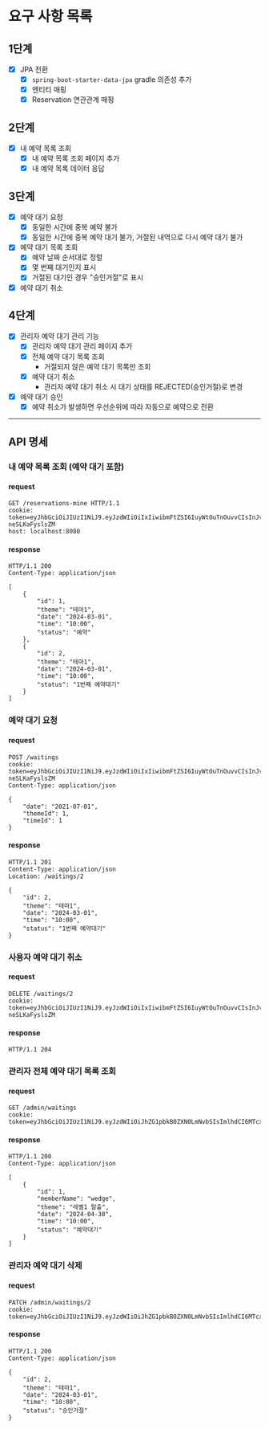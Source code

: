 # 요구 사항 목록

## 1단계

- [x] JPA 전환
    - [x] `spring-boot-starter-data-jpa` gradle 의존성 추가
    - [x] 엔티티 매핑
    - [x] Reservation 연관관계 매핑

## 2단계

- [x] 내 예약 목록 조회
    - [x] 내 예약 목록 조회 페이지 추가
    - [x] 내 예약 목록 데이터 응답

## 3단계

- [x] 예약 대기 요청
    - [x] 동일한 시간에 중복 예약 불가
    - [x] 동일한 시간에 중복 예약 대기 불가, 거절된 내역으로 다시 예약 대기 불가
- [x] 예약 대기 목록 조회
    - [x] 예약 날짜 순서대로 정렬
    - [x] 몇 번째 대기인지 표시
    - [x] 거절된 대기인 경우 "승인거절"로 표시
- [x] 예약 대기 취소

## 4단계

-[x] 관리자 예약 대기 관리 기능
    - [x] 관리자 예약 대기 관리 페이지 추가
    - [x] 전체 예약 대기 목록 조회
        - 거절되지 않은 예약 대기 목록만 조회
    - [x] 예약 대기 취소
        - 관리자 예약 대기 취소 시 대기 상태를 REJECTED(승인거절)로 변경
- [x] 예약 대기 승인
    - [x] 예약 취소가 발생하면 우선순위에 따라 자동으로 예약으로 전환

---

## API 명세

### 내 예약 목록 조회 (예약 대기 포함)

#### request

```http request
GET /reservations-mine HTTP/1.1
cookie: token=eyJhbGciOiJIUzI1NiJ9.eyJzdWIiOiIxIiwibmFtZSI6IuyWtOuTnOuvvCIsInJvbGUiOiJBRE1JTiJ9.vcK93ONRQYPFCxT5KleSM6b7cl1FE-neSLKaFyslsZM
host: localhost:8080
```

#### response

```http request
HTTP/1.1 200
Content-Type: application/json

[
    {
        "id": 1,
        "theme": "테마1",
        "date": "2024-03-01",
        "time": "10:00",
        "status": "예약"
    },
    {
        "id": 2,
        "theme": "테마1",
        "date": "2024-03-01",
        "time": "10:00",
        "status": "1번째 예약대기"
    }
]
```

### 예약 대기 요청

#### request

```http request
POST /waitings
cookie: token=eyJhbGciOiJIUzI1NiJ9.eyJzdWIiOiIxIiwibmFtZSI6IuyWtOuTnOuvvCIsInJvbGUiOiJBRE1JTiJ9.vcK93ONRQYPFCxT5KleSM6b7cl1FE-neSLKaFyslsZM
Content-Type: application/json

{
    "date": "2021-07-01",
    "themeId": 1,
    "timeId": 1
}
```

#### response

```http request
HTTP/1.1 201
Content-Type: application/json
Location: /waitings/2

{
    "id": 2,
    "theme": "테마1",
    "date": "2024-03-01",
    "time": "10:00",
    "status": "1번째 예약대기"
}
```

### 사용자 예약 대기 취소

#### request

```http request
DELETE /waitings/2
cookie: token=eyJhbGciOiJIUzI1NiJ9.eyJzdWIiOiIxIiwibmFtZSI6IuyWtOuTnOuvvCIsInJvbGUiOiJBRE1JTiJ9.vcK93ONRQYPFCxT5KleSM6b7cl1FE-neSLKaFyslsZM
```

#### response

```http request
HTTP/1.1 204
```

### 관리자 전체 예약 대기 목록 조회

#### request
```http request
GET /admin/waitings
cookie: token=eyJhbGciOiJIUzI1NiJ9.eyJzdWIiOiJhZG1pbkB0ZXN0LmNvbSIsImlhdCI6MTcxNjM3MTA4NiwiZXhwIjoxNzE2Mzc0Njg2fQ.4PoyEWxALi18Z7Hz3XBxwFqFuANGnudm3OTc4BrpLFY
```

#### response
```http request
HTTP/1.1 200 
Content-Type: application/json

[
    {
        "id": 1,
        "memberName": "wedge",
        "theme": "레벨1 탈출",
        "date": "2024-04-30",
        "time": "10:00",
        "status": "예약대기"
    }
]
```

### 관리자 예약 대기 삭제

#### request
```http request
PATCH /admin/waitings/2
cookie: token=eyJhbGciOiJIUzI1NiJ9.eyJzdWIiOiJhZG1pbkB0ZXN0LmNvbSIsImlhdCI6MTcxNjM3MTA4NiwiZXhwIjoxNzE2Mzc0Njg2fQ.4PoyEWxALi18Z7Hz3XBxwFqFuANGnudm3OTc4BrpLFY
```

#### response
```http request
HTTP/1.1 200
Content-Type: application/json

{
    "id": 2,
    "theme": "테마1",
    "date": "2024-03-01",
    "time": "10:00",
    "status": "승인거절"
} 
```

